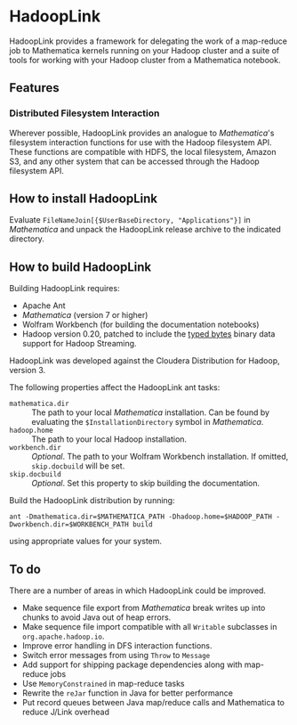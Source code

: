 # HadoopLink #

HadoopLink provides a framework for delegating the work of a
map-reduce job to Mathematica kernels running on your Hadoop cluster
and a suite of tools for working with your Hadoop cluster from a
Mathematica notebook.

## Features ##

### Distributed Filesystem Interaction ###

Wherever possible, HadoopLink provides an analogue to _Mathematica_'s filesystem interaction functions for use with the Hadoop filesystem API. These functions are compatible with HDFS, the local filesystem, Amazon S3, and any other system that can be accessed through the Hadoop filesystem API.

## How to install HadoopLink ##

Evaluate `FileNameJoin[{$UserBaseDirectory, "Applications"}]` in _Mathematica_ and unpack the HadoopLink release archive
to the indicated directory.

## How to build HadoopLink ##

Building HadoopLink requires:

* Apache Ant
* _Mathematica_ (version 7 or higher)
* Wolfram Workbench (for building the documentation notebooks)
* Hadoop version 0.20, patched to include the [typed bytes][tb] binary data support for Hadoop Streaming.

HadoopLink was developed against the Cloudera Distribution for Hadoop, version 3.

[tb]: https://issues.apache.org/jira/browse/HADOOP-1722

The following properties affect the HadoopLink ant tasks:

<dl>

<dt><code>mathematica.dir</code></dt>
<dd>The path to your local <em>Mathematica</em> installation. Can be found by evaluating the
 <code>$InstallationDirectory</code> symbol in <em>Mathematica</em>.</dd>

<dt><code>hadoop.home</code></dt>
<dd>The path to your local Hadoop installation.</dd>

<dt><code>workbench.dir</code></dt>
<dd><em>Optional</em>. The path to your Wolfram Workbench installation. If omitted, <code>skip.docbuild</code>
 will be set.</dd>

<dt><code>skip.docbuild</code></dt>
<dd><em>Optional</em>. Set this property to skip building the documentation.</dd>

</dl>

Build the HadoopLink distribution by running:

	ant -Dmathematica.dir=$MATHEMATICA_PATH -Dhadoop.home=$HADOOP_PATH -Dworkbench.dir=$WORKBENCH_PATH build

using appropriate values for your system.

## To do ##

There are a number of areas in which HadoopLink could be improved.

- Make sequence file export from _Mathematica_ break writes up into chunks to avoid Java out of heap errors.
- Make sequence file import compatible with all `Writable` subclasses in `org.apache.hadoop.io`.
- Improve error handling in DFS interaction functions.
- Switch error messages from using `Throw` to `Message`
- Add support for shipping package dependencies along with map-reduce jobs
- Use `MemoryConstrained` in map-reduce tasks
- Rewrite the `reJar` function in Java for better performance
- Put record queues between Java map/reduce calls and Mathematica to reduce J/Link overhead
